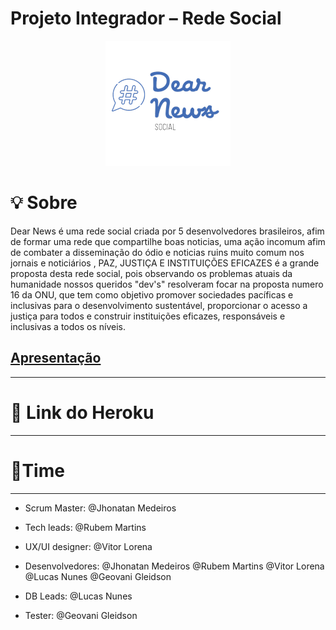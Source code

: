 # Projeto Integrador – Rede Social

 
 <p align="center"> <img src = "https://github.com/JhonMeddev/DearNews-Social-Project/blob/main/images/logo.png?raw=true">  </img> </p>
 
 # 💡 Sobre
 
Dear News é uma rede social criada por 5 desenvolvedores brasileiros, afim de formar uma rede que compartilhe boas noticias, uma ação incomum afim de combater a disseminação do ódio e noticias ruins muito comum nos jornais e noticiários  , PAZ, JUSTIÇA E INSTITUIÇÕES EFICAZES é a grande proposta desta rede social, pois observando os problemas atuais da humanidade nossos queridos "dev's" resolveram focar na proposta numero 16 da ONU, que tem como objetivo  promover sociedades pacíficas e inclusivas para o desenvolvimento sustentável, proporcionar o acesso a justiça para todos e construir instituições eficazes, responsáveis e inclusivas a todos os níveis.

 <a href="https://url.gratis/Rp9hx4" target="blank"><h2>Apresentação</h2> </a> 


---
 # 🔗 Link do Heroku
 
 
---
 
 # 👾Time

---

* Scrum Master: @Jhonatan Medeiros

* Tech leads: @Rubem Martins

* UX/UI designer: @Vitor Lorena

* Desenvolvedores: @Jhonatan Medeiros @Rubem Martins @Vitor Lorena @Lucas Nunes @Geovani Gleidson

* DB Leads: @Lucas Nunes

* Tester: @Geovani Gleidson
